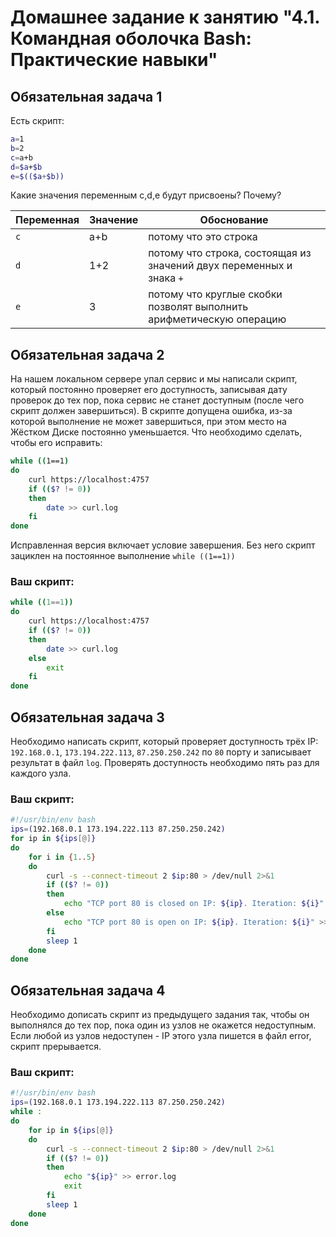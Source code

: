 # Домашнее задание к занятию "4.1. Командная оболочка Bash: Практические навыки"

## Обязательная задача 1

Есть скрипт:
```bash
a=1
b=2
c=a+b
d=$a+$b
e=$(($a+$b))
```

Какие значения переменным c,d,e будут присвоены? Почему?

| Переменная  | Значение | Обоснование |
| ------------- | ------------- | ------------- |
| `c`  | a+b  | потому что это строка |
| `d`  | 1+2  | потому что строка, состоящая из значений двух переменных и знака `+` |
| `e`  | 3  | потому что круглые скобки позволят выполнить арифметическую операцию |


## Обязательная задача 2
На нашем локальном сервере упал сервис и мы написали скрипт, который постоянно проверяет его доступность, записывая дату проверок до тех пор, пока сервис не станет доступным (после чего скрипт должен завершиться). В скрипте допущена ошибка, из-за которой выполнение не может завершиться, при этом место на Жёстком Диске постоянно уменьшается. Что необходимо сделать, чтобы его исправить:
```bash
while ((1==1)
do
	curl https://localhost:4757
	if (($? != 0))
	then
		date >> curl.log
	fi
done
```
Исправленная версия включает условие завершения. Без него скрипт зациклен на постоянное выполнение `while ((1==1))`  

### Ваш скрипт:

```bash
while ((1==1))
do
	curl https://localhost:4757
	if (($? != 0))
	then
		date >> curl.log
	else
		exit
	fi
done
```


## Обязательная задача 3
Необходимо написать скрипт, который проверяет доступность трёх IP: `192.168.0.1`, `173.194.222.113`, `87.250.250.242` по `80` порту и записывает результат в файл `log`. Проверять доступность необходимо пять раз для каждого узла.

### Ваш скрипт:
```bash
#!/usr/bin/env bash
ips=(192.168.0.1 173.194.222.113 87.250.250.242)
for ip in ${ips[@]}
do
    for i in {1..5}
    do
        curl -s --connect-timeout 2 $ip:80 > /dev/null 2>&1
        if (($? != 0))
        then
            echo "TCP port 80 is closed on IP: ${ip}. Iteration: ${i}" >> access-$(date +"%Y-%m-%d").log
        else
            echo "TCP port 80 is open on IP: ${ip}. Iteration: ${i}" >> access-$(date +"%Y-%m-%d").log
        fi
        sleep 1
    done
done
```

## Обязательная задача 4
Необходимо дописать скрипт из предыдущего задания так, чтобы он выполнялся до тех пор, пока один из узлов не окажется недоступным. Если любой из узлов недоступен - IP этого узла пишется в файл error, скрипт прерывается.

### Ваш скрипт:
```bash
#!/usr/bin/env bash
ips=(192.168.0.1 173.194.222.113 87.250.250.242)
while :
do
    for ip in ${ips[@]}
    do
        curl -s --connect-timeout 2 $ip:80 > /dev/null 2>&1
        if (($? != 0))
        then
            echo "${ip}" >> error.log
            exit
        fi
        sleep 1
    done
done
```
